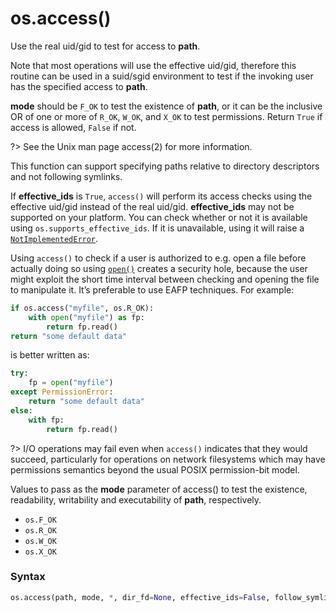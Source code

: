 # os.access()

Use the real uid/gid to test for access to **path**.

Note that most operations will use the effective uid/gid, therefore this routine can be used in a suid/sgid environment to test if the invoking user has the specified access to **path**.

**mode** should be `F_OK` to test the existence of **path**, or it can be the inclusive OR of one or more of `R_OK`, `W_OK`, and `X_OK` to test permissions. Return `True` if access is allowed, `False` if not.

?> See the Unix man page access(2) for more information.

This function can support specifying paths relative to directory descriptors and not following symlinks.

If **effective_ids** is `True`, `access()` will perform its access checks using the effective uid/gid instead of the real uid/gid. **effective_ids** may not be supported on your platform. You can check whether or not it is available using `os.supports_effective_ids`. If it is unavailable, using it will raise a [`NotImplementedError`](/exceptions/NotImplementedError.md).

Using `access()` to check if a user is authorized to e.g. open a file before actually doing so using [`open()`](/built-in-functions/open.md) creates a security hole, because the user might exploit the short time interval between checking and opening the file to manipulate it. It’s preferable to use EAFP techniques. For example:

```python
if os.access("myfile", os.R_OK):
    with open("myfile") as fp:
        return fp.read()
return "some default data"
```

is better written as:

```python
try:
    fp = open("myfile")
except PermissionError:
    return "some default data"
else:
    with fp:
        return fp.read()
```

?> I/O operations may fail even when `access()` indicates that they would succeed, particularly for operations on network filesystems which may have permissions semantics beyond the usual POSIX permission-bit model.

Values to pass as the **mode** parameter of access() to test the existence, readability, writability and executability of **path**, respectively.

- `os.F_OK`
- `os.R_OK`
- `os.W_OK`
- `os.X_OK`

### Syntax

```python
os.access(path, mode, *, dir_fd=None, effective_ids=False, follow_symlinks=True)
```